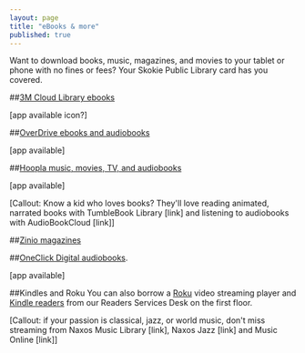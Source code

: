 ```yaml
---
layout: page
title: "eBooks & more"
published: true
---
```


Want to download books, music, magazines, and movies to your tablet or phone with no fines or fees? Your Skokie Public Library card has you covered.

##[3M Cloud Library ebooks](http://ebook.3m.com/library/SkokiePublicLibrary/)

[app available icon?]

##[OverDrive ebooks and audiobooks](http://overdrive.skokielibrary.info/)

[app available]

##[Hoopla music, movies, TV, and audiobooks](http://hoopla.skokielibrary.info)

[app available]

[Callout: Know a kid who loves books? They'll love reading animated, narrated books with TumbleBook Library [link] and listening to audiobooks with AudioBookCloud [link]]

##[Zinio magazines](https://www.rbdigital.com/skokieil/service/zinio/landing?)

##[OneClick Digital audiobooks](http://skokieil.oneclickdigital.com/). 

[app available]

##Kindles and Roku
You can also borrow a [Roku](http://encore.skokielibrary.info/iii/encore/record/C__Rb1807766__Sroku__Orightresult__X7?lang=eng&suite=beta) video streaming player and [Kindle readers](http://encore.skokielibrary.info/iii/encore/search/C__Sebook%20reader.__Ff%3Afacetmediatype%3Ar%3Ar%3ADigital%20Devices%3A%3A__Orightresult__X0?lang=eng&suite=beta) from our Readers Services Desk on the first floor.

[Callout: if your passion is classical, jazz, or world music, don't miss streaming from Naxos Music Library [link], Naxos Jazz [link] and Music Online [link]]

